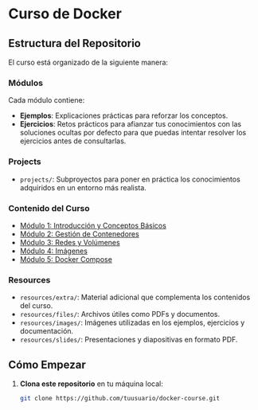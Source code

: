 # Curso de Docker

## Estructura del Repositorio

El curso está organizado de la siguiente manera:

### Módulos

Cada módulo contiene:

- **Ejemplos**: Explicaciones prácticas para reforzar los conceptos.
- **Ejercicios**: Retos prácticos para afianzar tus conocimientos con las soluciones ocultas por defecto para que puedas intentar resolver los ejercicios antes de consultarlas.

### Projects

- `projects/`: Subproyectos para poner en práctica los conocimientos adquiridos en un entorno más realista.

### Contenido del Curso

- [Módulo 1: Introducción y Conceptos Básicos](./module_1/README.md)
- [Módulo 2: Gestión de Contenedores](./module_2/README.md)
- [Módulo 3: Redes y Volúmenes](./module_3/README.md)
- [Módulo 4: Imágenes](./module_4/README.md)
- [Módulo 5: Docker Compose](./module_5/README.md)

### Resources

- `resources/extra/`: Material adicional que complementa los contenidos del curso.
- `resources/files/`: Archivos útiles como PDFs y documentos.
- `resources/images/`: Imágenes utilizadas en los ejemplos, ejercicios y documentación.
- `resources/slides/`: Presentaciones y diapositivas en formato PDF.

## Cómo Empezar

1. **Clona este repositorio** en tu máquina local:
   ```bash
   git clone https://github.com/tuusuario/docker-course.git
   ```

